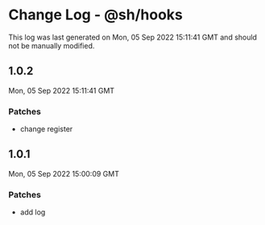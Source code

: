 # Change Log - @sh/hooks

This log was last generated on Mon, 05 Sep 2022 15:11:41 GMT and should not be manually modified.

## 1.0.2
Mon, 05 Sep 2022 15:11:41 GMT

### Patches

- change register

## 1.0.1
Mon, 05 Sep 2022 15:00:09 GMT

### Patches

- add log

